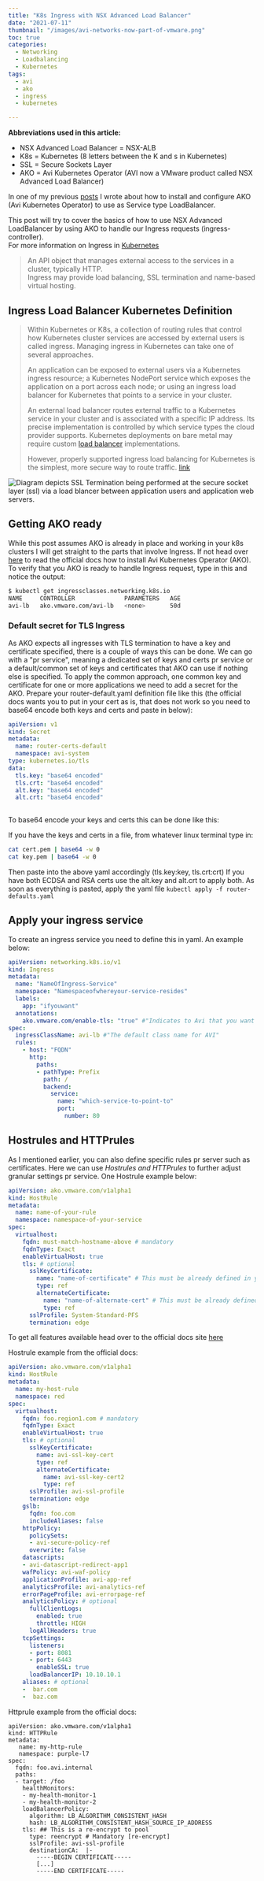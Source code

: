 ```yaml
---
title: "K8s Ingress with NSX Advanced Load Balancer"
date: "2021-07-11"
thumbnail: "/images/avi-networks-now-part-of-vmware.png"
toc: true
categories: 
  - Networking
  - Loadbalancing
  - Kubernetes
tags: 
  - avi
  - ako
  - ingress
  - kubernetes

---
```


**Abbreviations used in this article:**  

- NSX Advanced Load Balancer = NSX-ALB
- K8s = Kubernetes (8 letters between the K and s in Kubernetes)
- SSL = Secure Sockets Layer
- AKO = Avi Kubernetes Operator (AVI now a VMware product called NSX Advanced Load Balancer)

In one of my previous [posts](https://blog.andreasm.io/2020/10/08/nsx-advanced-loadbalancer-with-antrea-on-native-k8s/) I wrote about how to install and configure AKO (Avi Kubernetes Operator) to use as Service type LoadBalancer.

This post will try to cover the basics of how to use NSX Advanced LoadBalancer by using AKO to handle our Ingress requests (ingress-controller).  
For more information on Ingress in [Kubernetes](https://kubernetes.io/docs/concepts/services-networking/ingress/)

> An API object that manages external access to the services in a cluster, typically HTTP.  
> Ingress may provide load balancing, SSL termination and name-based virtual hosting.

##   Ingress Load Balancer Kubernetes Definition

> Within Kubernetes or K8s, a collection of routing rules that control how Kubernetes cluster services are accessed by external users is called ingress. Managing ingress in Kubernetes can take one of several approaches.
>
> An application can be exposed to external users via a Kubernetes ingress resource; a Kubernetes NodePort service which exposes the application on a port across each node; or using an ingress load balancer for Kubernetes that points to a service in your cluster.
>
> An external load balancer routes external traffic to a Kubernetes service in your cluster and is associated with a specific IP address. Its precise implementation is controlled by which service types the cloud provider supports. Kubernetes deployments on bare metal may require custom [load balancer](https://avinetworks.com/glossary/load-balancer/) implementations.
>
> However, properly supported ingress load balancing for Kubernetes is the simplest, more secure way to route traffic. [link](https://avinetworks.com/glossary/ingress-load-balancer-for-kubernetes/)

![Diagram depicts SSL Termination being performed at the secure socket layer (ssl) via a load blancer between application users and application web servers.](images/ssl-termination-diagram.png)

## Getting AKO ready

While this post assumes AKO is already in place and working in your k8s clusters I will get straight to the parts that involve Ingress. If not head over [here](https://avinetworks.com/docs/ako/1.7/ako-installation/) to read the official docs how to install Avi Kubernetes Operator (AKO).
To verify that you AKO is ready to handle Ingress request, type in this and notice the output:

```bash
$ kubectl get ingressclasses.networking.k8s.io 
NAME     CONTROLLER              PARAMETERS   AGE
avi-lb   ako.vmware.com/avi-lb   <none>       50d

```



### Default secret for TLS Ingress

As AKO expects all ingresses with TLS termination to have a key and certificate specified, there is a couple of ways this can be done. We can go with a "pr service", meaning a dedicated set of keys and certs pr service or a default/common set of keys and certificates that AKO can use if nothing else is specified. 
To apply the common approach, one common key and certificate for one or more applications we need to add a secret for the AKO. Prepare your router-default.yaml definition file like this (the official docs wants you to put in your cert as is, that does not work so you need to base64 encode both keys and certs and paste in below):

```yaml
apiVersion: v1
kind: Secret
metadata:
  name: router-certs-default
  namespace: avi-system
type: kubernetes.io/tls
data:
  tls.key: "base64 encoded"
  tls.crt: "base64 encoded"
  alt.key: "base64 encoded"
  alt.crt: "base64 encoded"
  
```

To base64 encode your keys and certs this can be done like this:

If you have the keys and certs in a file, from whatever linux terminal type in:

```bash
cat cert.pem | base64 -w 0 
cat key.pem | base64 -w 0
```

Then paste into the above yaml accordingly (tls.key:key, tls.crt:crt)
If you have both ECDSA and RSA certs use the alt.key and alt.crt to apply both.
As soon as everything is pasted, apply the yaml file `kubectl apply -f router-defaults.yaml`

## Apply your ingress service

To create an ingress service you need to define this in yaml. An example below:

```yaml
apiVersion: networking.k8s.io/v1
kind: Ingress
metadata:
  name: "NameOfIngress-Service"
  namespace: "Namespaceofwhereyour-service-resides"
  labels:
    app: "ifyouwant"
  annotations:
    ako.vmware.com/enable-tls: "true" #"Indicates to Avi that you want to use TLS"
spec:
  ingressClassName: avi-lb #"The default class name for AVI"
  rules:
    - host: "FQDN"
      http:
        paths:
        - pathType: Prefix
          path: /
          backend:
            service:
              name: "which-service-to-point-to"
              port:
                number: 80

```



## Hostrules and HTTPrules

As I mentioned earlier, you can also define specific rules pr server such as certificates. Here we can use *Hostrules and HTTPrules* to further adjust granular settings pr service. One Hostrule example below:

```yaml
apiVersion: ako.vmware.com/v1alpha1
kind: HostRule
metadata:
  name: name-of-your-rule
  namespace: namespace-of-your-service
spec:
  virtualhost:
    fqdn: must-match-hostname-above # mandatory
    fqdnType: Exact
    enableVirtualHost: true
    tls: # optional
      sslKeyCertificate:
        name: "name-of-certificate" # This must be already defined in your AVI controller
        type: ref
        alternateCertificate:
          name: "name-of-alternate-cert" # This must be already defined in your AVI controller
          type: ref
      sslProfile: System-Standard-PFS
      termination: edge

```



To get all features available head over to the official docs site [here](https://avinetworks.com/docs/ako/1.7/custom-resource-definitions/)  

Hostrule example from the official docs:

```yaml
apiVersion: ako.vmware.com/v1alpha1
kind: HostRule
metadata:
  name: my-host-rule
  namespace: red
spec:
  virtualhost:
    fqdn: foo.region1.com # mandatory
    fqdnType: Exact
    enableVirtualHost: true
    tls: # optional
      sslKeyCertificate:
        name: avi-ssl-key-cert
        type: ref
        alternateCertificate:
          name: avi-ssl-key-cert2
          type: ref
      sslProfile: avi-ssl-profile
      termination: edge
    gslb:
      fqdn: foo.com
      includeAliases: false
    httpPolicy: 
      policySets:
      - avi-secure-policy-ref
      overwrite: false
    datascripts:
    - avi-datascript-redirect-app1
    wafPolicy: avi-waf-policy
    applicationProfile: avi-app-ref
    analyticsProfile: avi-analytics-ref
    errorPageProfile: avi-errorpage-ref
    analyticsPolicy: # optional
      fullClientLogs:
        enabled: true
        throttle: HIGH
      logAllHeaders: true
    tcpSettings:
      listeners:
      - port: 8081
      - port: 6443
        enableSSL: true
      loadBalancerIP: 10.10.10.1
    aliases: # optional
    -  bar.com
    -  baz.com
```



Httprule example from the official docs:

```
apiVersion: ako.vmware.com/v1alpha1
kind: HTTPRule
metadata:
   name: my-http-rule
   namespace: purple-l7
spec:
  fqdn: foo.avi.internal
  paths:
  - target: /foo
    healthMonitors:
    - my-health-monitor-1
    - my-health-monitor-2
    loadBalancerPolicy:
      algorithm: LB_ALGORITHM_CONSISTENT_HASH
      hash: LB_ALGORITHM_CONSISTENT_HASH_SOURCE_IP_ADDRESS
    tls: ## This is a re-encrypt to pool
      type: reencrypt # Mandatory [re-encrypt]
      sslProfile: avi-ssl-profile
      destinationCA:  |-
        -----BEGIN CERTIFICATE-----
        [...]
        -----END CERTIFICATE-----
```

